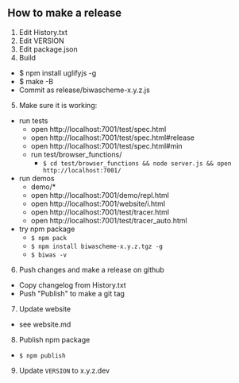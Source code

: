 ## How to make a release

1. Edit History.txt
2. Edit VERSION
3. Edit package.json
4. Build
  - $ npm install uglifyjs -g
  - $ make -B
  - Commit as release/biwascheme-x.y.z.js
5. Make sure it is working:
  - run tests
    - open http://localhost:7001/test/spec.html
    - open http://localhost:7001/test/spec.html#release
    - open http://localhost:7001/test/spec.html#min
    - run test/browser_functions/
      - `$ cd test/browser_functions && node server.js && open http://localhost:7001/`
  - run demos
    - demo/*
    - open http://localhost:7001/demo/repl.html
    - open http://localhost:7001/website/i.html
    - open http://localhost:7001/test/tracer.html
    - open http://localhost:7001/test/tracer_auto.html
  - try npm package
    - `$ npm pack`
    - `$ npm install biwascheme-x.y.z.tgz -g`
    - `$ biwas -v`
6. Push changes and make a release on github
  - Copy changelog from History.txt
  - Push "Publish" to make a git tag
7. Update website
  - see website.md
8. Publish npm package
  - `$ npm publish`
9. Update `VERSION` to x.y.z.dev
